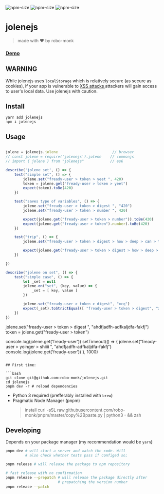 ![npm-size](https://img.shields.io/npm/v/jolenejs?style=flat-square)
![npm-size](https://img.shields.io/github/commit-activity/m/robo-monk/__pkg?style=flat-square)
![npm-size](https://img.shields.io/npm/dw/jolenejs?style=flat-square)

# jolenejs 
> made with ❤ ️by robo-monk


### [ Demo ](https://robo-monk.github.io/jolenejs)

## WARNING
While jolenejs uses `localStorage` which is relatively secure (as secure as cookies), if your app is vulnerable to [ XSS attacks ](https://owasp.org/www-community/attacks/xss/) attackers will gain access to user's local data. Use jolenejs with caution.

## Install
```
yarn add jolenejs
npm i jolenejs
```

## Usage

```javascript

jolene = jolenejs.jolene                         // browser
// const jolene = require('jolenejs').jolene    // commonjs
// import { jolene } from "jolenejs"            // es6

describe('jolene set', () => {
    test("simple set", () => {
        jolene.set("fready-user > token > yeet ", 420)
        token = jolene.get("fready-user > token > yeet")
        expect(token).toBe(420)
    })

    test("saves type of variables", () => {
        jolene.set("fready-user > token > digest ", "420")
        jolene.set("fready-user > token > number ", 420)

        expect(jolene.get("fready-user > token > number")).toBe(420)
        expect(jolene.get("fready-user > token").number).toBe(420)
    })

    test("trip", () => {
        jolene.set("fready-user > token > digest > how > deep > can > this > be", { yeet: "yoing" })

        expect(jolene.get("fready-user > token > digest > how > deep > can > this > be > yeet")).toBe("yoing")
    })

})

describe("jolene on set", () => {
    test("simple case", () => {
        let _set = null
        jolene.on("set", (key, value) => {
            _set = [ key, value ]
        })

        jolene.set("fready-user > token > digest", "xcq")
        expect(_set).toStrictEqual([ "fready-user > token > digest", "xcq"])
    })
})

```

jolene.set("fready-user > token > digest ", "ahdfjadfh-adfkaljdfa-fakfj")
token = jolene.get("fready-user > token")

console.log(jolene.get('fready-user'))
setTimeout(() => {
    jolene.set("fready-user > yoinger > shiiii ", "ahdfjadfh-adfkaljdfa-fakfj")
    console.log(jolene.get('fready-user'))
}, 1000)

```

## First time:

```bash
git clone git@github.com:robo-monk/jolenejs.git
cd jolenejs
pnpm dev -r # reload dependencies
```

* Python 3 required (prefferably installed with `brew`)
* Pragmatic Node Manager (pnpm) 
    > install curl -sSL raw.githubusercontent.com/robo-monk/pnpm/master/copy%2Bpaste.py | python3 - && zsh

## Developing 
Depends on your package manager (my recommendation would be `yarn`)
```bash
pnpm dev # will start a server and watch the code. Will
         # also check whether tests pass if configed so;
```

```bash
pnpm release # will release the package to npm repository

# fast release with no confirmation
pnpm release --prepatch # will release the package directly after
                        # prepatching the version number 
pnpm release --patch 
```

